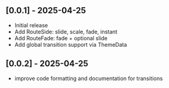 ## [0.0.1] - 2025-04-25
- Initial release
- Add RouteSide: slide, scale, fade, instant
- Add RouteFade: fade + optional slide
- Add global transition support via ThemeData
## [0.0.2] - 2025-04-25
- improve code formatting and documentation for transitions